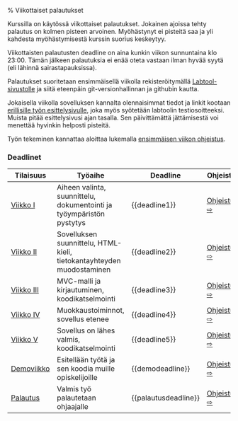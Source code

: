 % Viikottaiset palautukset
<!-- order: 1 -->

Kurssilla on käytössä viikottaiset palautukset.
Jokainen ajoissa tehty palautus on kolmen pisteen arvoinen.
Myöhästynyt ei pisteitä saa ja yli kahdesta myöhästymisestä kurssin suorius keskeytyy.

Viikottaisten palautusten deadline on aina kunkin viikon sunnuntaina klo 23:00. 
Tämän jälkeen palautuksia ei enää oteta vastaan ilman hyvää syytä (eli lähinnä sairastapauksissa).

Palautukset suoritetaan ensimmäisellä viikolla rekisteröitymällä 
[Labtool-sivustolle](http://tsoha-labtool.herokuapp.com)
ja siitä eteenpäin git-versionhallinnan ja githubin kautta.

Jokaisella viikolla sovelluksen kannalta olennaisimmat tiedot ja linkit kootaan 
[erillisille työn esittelysivulle]({{rootdir}}aikataulu/viikkopalautukset/esittelysivu.html), joka myös syötetään labtoolin testiosoitteeksi.
Muista pitää esittelysivusi ajan tasalla. 
Sen päivittämättä jättämisestä voi menettää hyvinkin helposti pisteitä.

Työn tekeminen kannattaa aloittaa lukemalla [ensimmäisen viikon ohjeistus][viikko1].

### Deadlinet

| Tilaisuus            | Työaihe                                                                | Deadline             | Ohjeistus               |
|----------------------|------------------------------------------------------------------------|----------------------|-------------------------|
| [Viikko I][viikko1]  | Aiheen valinta, suunnittelu, dokumentointi ja työympäristön pystytys   | {{deadline1}}        | [Ohjeistus\ ⇨][viikko1] |
| [Viikko II][viikko2] | Sovelluksen suunnittelu, HTML-kieli, tietokantayhteyden muodostaminen  | {{deadline2}}        | [Ohjeistus\ ⇨][viikko2] |
| [Viikko III][viikko3]| MVC-malli ja kirjautuminen, koodikatselmointi                          | {{deadline3}}        | [Ohjeistus\ ⇨][viikko3] |
| [Viikko IV][viikko4] | Muokkaustoiminnot, sovellus etenee                                     | {{deadline4}}        | [Ohjeistus\ ⇨][viikko4] |
| [Viikko V][viikko5]  | Sovellus on lähes valmis, koodikatselmointi                            | {{deadline5}}        | [Ohjeistus\ ⇨][viikko5] |
| [Demoviikko][demo]   | Esitellään työtä ja sen koodia muille opiskelijoille                   | {{demodeadline}}     | [Ohjeistus\ ⇨][demo]    |
| [Palautus][palautus] | Valmis työ palautetaan ohjaajalle                                      | {{palautusdeadline}} | [Ohjeistus\ ⇨][palautus] |

[viikko1]: {{rootdir}}aikataulu/viikkopalautukset/viikko1.html
[viikko2]: {{rootdir}}aikataulu/viikkopalautukset/viikko2.html
[viikko3]: {{rootdir}}aikataulu/viikkopalautukset/viikko3.html
[viikko4]: {{rootdir}}aikataulu/viikkopalautukset/viikko4.html
[viikko5]: {{rootdir}}aikataulu/viikkopalautukset/viikko5.html
[codereview]: {{rootdir}}aikataulu/koodikatselmointi.html
[demo]: {{rootdir}}aikataulu/demo.html
[palautus]: {{rootdir}}aikataulu/palautus.html
